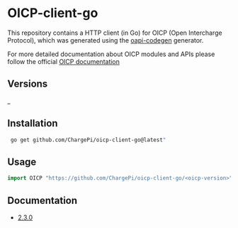 # OICP-client-go

This repository contains a HTTP client (in Go) for OICP (Open Intercharge Protocol), which was generated using
the [oapi-codegen](https://github.com/deepmap/oapi-codegen#overview) generator.

For more detailed documentation about OICP modules and APIs please follow the
official [OICP documentation](https://hubject.github.io/oicp-cpo-2.3-api-doc/)

## Versions 

_


## Installation

```bash
 go get github.com/ChargePi/oicp-client-go@latest"
```

## Usage

```go
import OICP "https://github.com/ChargePi/oicp-client-go/<oicp-version>"
```

## Documentation

- [2.3.0](https://www.github.com/ChargePi/oicp/2.3.0/api/)
